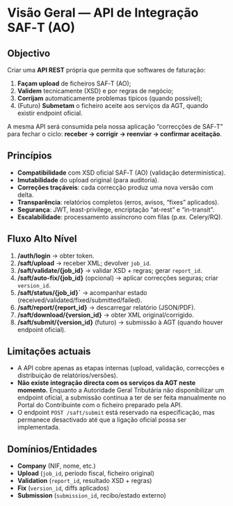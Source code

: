 # Visão Geral — API de Integração SAF‑T (AO)

## Objectivo
Criar uma **API REST** própria que permita que softwares de faturação:
1) **Façam upload** de ficheiros SAF‑T (AO);
2) **Validem** tecnicamente (XSD) e por regras de negócio;
3) **Corrijam** automaticamente problemas típicos (quando possível);
4) (Futuro) **Submetam** o ficheiro aceite aos serviços da AGT, quando existir endpoint oficial.

A mesma API será consumida pela nossa aplicação “correcções de SAF‑T” para fechar o ciclo: **receber → corrigir → reenviar → confirmar aceitação**.

## Princípios
- **Compatibilidade** com XSD oficial SAF‑T (AO) (validação determinística).
- **Imutabilidade** do upload original (para auditoria).
- **Correções traçáveis**: cada correcção produz uma nova versão com delta.
- **Transparência**: relatórios completos (erros, avisos, “fixes” aplicados).
- **Segurança**: JWT, least-privilege, encriptação “at-rest” e “in-transit”.
- **Escalabilidade**: processamento assíncrono com filas (p.ex. Celery/RQ).

## Fluxo Alto Nível
1. **/auth/login** → obter token.
2. **/saft/upload** → receber XML; devolver `job_id`.
3. **/saft/validate/{job_id}** → validar XSD + regras; gerar `report_id`.
4. **/saft/auto-fix/{job_id}** (opcional) → aplicar correcções seguras; criar `version_id`.
5. **/saft/status/{job_id}`** → acompanhar estado (received/validated/fixed/submitted/failed).
6. **/saft/report/{report_id}** → descarregar relatório (JSON/PDF).
7. **/saft/download/{version_id}** → obter XML original/corrigido.
8. **/saft/submit/{version_id}** (futuro) → submissão à AGT (quando houver endpoint oficial).

## Limitações actuais

- A API cobre apenas as etapas internas (upload, validação, correcções e distribuição de relatórios/versões).
- **Não existe integração directa com os serviços da AGT neste momento.** Enquanto a Autoridade Geral Tributária não disponibilizar um endpoint
  oficial, a submissão continua a ter de ser feita manualmente no Portal do Contribuinte com o ficheiro preparado pela API.
- O endpoint `POST /saft/submit` está reservado na especificação, mas permanece desactivado até que a ligação oficial possa ser implementada.

## Domínios/Entidades
- **Company** (NIF, nome, etc.)
- **Upload** (`job_id`, período fiscal, ficheiro original)
- **Validation** (`report_id`, resultado XSD + regras)
- **Fix** (`version_id`, diffs aplicados)
- **Submission** (`submission_id`, recibo/estado externo)

